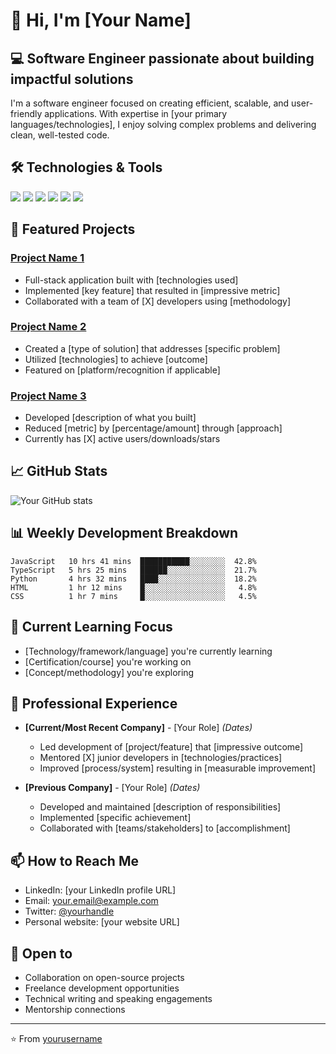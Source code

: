 # 👋 Hi, I'm [Your Name]

## 💻 Software Engineer passionate about building impactful solutions

I'm a software engineer focused on creating efficient, scalable, and user-friendly applications. With expertise in [your primary languages/technologies], I enjoy solving complex problems and delivering clean, well-tested code.

## 🛠️ Technologies & Tools

![](https://img.shields.io/badge/Code-JavaScript-informational?style=flat&logo=javascript&logoColor=white&color=2bbc8a)
![](https://img.shields.io/badge/Code-Python-informational?style=flat&logo=python&logoColor=white&color=2bbc8a)
![](https://img.shields.io/badge/Code-React-informational?style=flat&logo=react&logoColor=white&color=2bbc8a)
![](https://img.shields.io/badge/Tools-Docker-informational?style=flat&logo=docker&logoColor=white&color=2bbc8a)
![](https://img.shields.io/badge/Tools-Kubernetes-informational?style=flat&logo=kubernetes&logoColor=white&color=2bbc8a)
![](https://img.shields.io/badge/Cloud-AWS-informational?style=flat&logo=amazon-aws&logoColor=white&color=2bbc8a)

## 🚀 Featured Projects

### [Project Name 1](https://github.com/yourusername/project1)
- Full-stack application built with [technologies used]
- Implemented [key feature] that resulted in [impressive metric]
- Collaborated with a team of [X] developers using [methodology]

### [Project Name 2](https://github.com/yourusername/project2)
- Created a [type of solution] that addresses [specific problem]
- Utilized [technologies] to achieve [outcome]
- Featured on [platform/recognition if applicable]

### [Project Name 3](https://github.com/yourusername/project3)
- Developed [description of what you built]
- Reduced [metric] by [percentage/amount] through [approach]
- Currently has [X] active users/downloads/stars

## 📈 GitHub Stats

![Your GitHub stats](https://github-readme-stats.vercel.app/api?username=yourusername&show_icons=true&theme=radical)

## 📊 Weekly Development Breakdown

<!--START_SECTION:waka-->
```text
JavaScript   10 hrs 41 mins  ███████████░░░░░░░░  42.8%
TypeScript   5 hrs 25 mins   ██████░░░░░░░░░░░░░  21.7% 
Python       4 hrs 32 mins   ████░░░░░░░░░░░░░░░  18.2%
HTML         1 hr 12 mins    █░░░░░░░░░░░░░░░░░░   4.8%
CSS          1 hr 7 mins     █░░░░░░░░░░░░░░░░░░   4.5%
```
<!--END_SECTION:waka-->

## 🌱 Current Learning Focus

- [Technology/framework/language] you're currently learning
- [Certification/course] you're working on
- [Concept/methodology] you're exploring

## 💼 Professional Experience

- **[Current/Most Recent Company]** - [Your Role] _(Dates)_
  - Led development of [project/feature] that [impressive outcome]
  - Mentored [X] junior developers in [technologies/practices]
  - Improved [process/system] resulting in [measurable improvement]

- **[Previous Company]** - [Your Role] _(Dates)_
  - Developed and maintained [description of responsibilities]
  - Implemented [specific achievement]
  - Collaborated with [teams/stakeholders] to [accomplishment]

## 📫 How to Reach Me

- LinkedIn: [your LinkedIn profile URL]
- Email: your.email@example.com
- Twitter: [@yourhandle](https://twitter.com/yourhandle)
- Personal website: [your website URL]

## 🤝 Open to

- Collaboration on open-source projects
- Freelance development opportunities
- Technical writing and speaking engagements
- Mentorship connections

---

⭐️ From [yourusername](https://github.com/yourusername)
